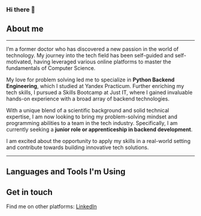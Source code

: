 ### Hi there 👋
## About me

---

I’m a former doctor who has discovered a new passion in the world of technology.
My journey into the tech field has been self-guided and self-motivated, having leveraged various online platforms to master the fundamentals of Computer Science.

My love for problem solving led me to specialize in **Python Backend Engineering**, which I studied at Yandex Practicum.
Further enriching my tech skills, I pursued a Skills Bootcamp at Just IT, where I gained invaluable hands-on experience with a broad array of backend technologies.

With a unique blend of a scientific background and solid technical expertise, I am now looking to bring my problem-solving mindset and programming abilities to a team in the tech industry.
Specifically, I am currently seeking a **junior role or apprenticeship in backend development**.

I am excited about the opportunity to apply my skills in a real-world setting and contribute towards building innovative tech solutions.

---
## Languages and Tools I'm Using

  
          


## Get in touch

Find me on other platforms: [LinkedIn](https://www.linkedin.com/in/volha-sakharevich/)

<!--
**Vuictorovna/vuictorovna** is a ✨ _special_ ✨ repository because its `README.md` (this file) appears on your GitHub profile.

Here are some ideas to get you started:

- 🔭 I’m currently working on ...
- 🌱 I’m currently learning ...
- 👯 I’m looking to collaborate on ...
- 🤔 I’m looking for help with ...
- 💬 Ask me about ...
- 📫 How to reach me: ...
- 😄 Pronouns: ...
- ⚡ Fun fact: ...
-->
